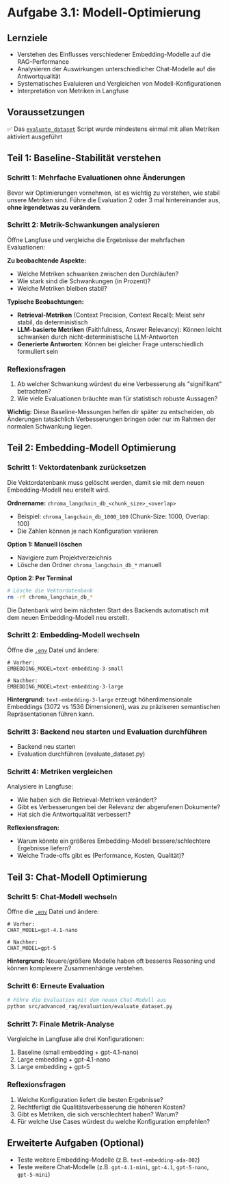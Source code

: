# Aufgabe 3.1: Modell-Optimierung

## Lernziele
- Verstehen des Einflusses verschiedener Embedding-Modelle auf die RAG-Performance
- Analysieren der Auswirkungen unterschiedlicher Chat-Modelle auf die Antwortqualität
- Systematisches Evaluieren und Vergleichen von Modell-Konfigurationen
- Interpretation von Metriken in Langfuse

## Voraussetzungen
✅ Das [`evaluate_dataset`](../src/advanced_rag/evaluation/evaluate_dataset.py) Script wurde mindestens einmal mit allen Metriken aktiviert ausgeführt

## Teil 1: Baseline-Stabilität verstehen

### Schritt 1: Mehrfache Evaluationen ohne Änderungen
Bevor wir Optimierungen vornehmen, ist es wichtig zu verstehen, wie stabil unsere Metriken sind. Führe die Evaluation 2 oder 3 mal hintereinander aus, **ohne irgendetwas zu verändern**.

### Schritt 2: Metrik-Schwankungen analysieren
Öffne Langfuse und vergleiche die Ergebnisse der mehrfachen Evaluationen:

**Zu beobachtende Aspekte:**
- Welche Metriken schwanken zwischen den Durchläufen?
- Wie stark sind die Schwankungen (in Prozent)?
- Welche Metriken bleiben stabil?

**Typische Beobachtungen:**
- **Retrieval-Metriken** (Context Precision, Context Recall): Meist sehr stabil, da deterministisch
- **LLM-basierte Metriken** (Faithfulness, Answer Relevancy): Können leicht schwanken durch nicht-deterministische LLM-Antworten
- **Generierte Antworten**: Können bei gleicher Frage unterschiedlich formuliert sein

### Reflexionsfragen
1. Ab welcher Schwankung würdest du eine Verbesserung als "signifikant" betrachten?
2. Wie viele Evaluationen bräuchte man für statistisch robuste Aussagen?

**Wichtig:** Diese Baseline-Messungen helfen dir später zu entscheiden, ob Änderungen tatsächlich Verbesserungen bringen oder nur im Rahmen der normalen Schwankung liegen.

## Teil 2: Embedding-Modell Optimierung

### Schritt 1: Vektordatenbank zurücksetzen
Die Vektordatenbank muss gelöscht werden, damit sie mit dem neuen Embedding-Modell neu erstellt wird.

**Ordnername:** `chroma_langchain_db_<chunk_size>_<overlap>`
- Beispiel: `chroma_langchain_db_1000_100` (Chunk-Size: 1000, Overlap: 100)
- Die Zahlen können je nach Konfiguration variieren

**Option 1: Manuell löschen**
- Navigiere zum Projektverzeichnis
- Lösche den Ordner `chroma_langchain_db_*` manuell

**Option 2: Per Terminal**
```bash
# Lösche die Vektordatenbank
rm -rf chroma_langchain_db_*
```

Die Datenbank wird beim nächsten Start des Backends automatisch mit dem neuen Embedding-Modell neu erstellt.

### Schritt 2: Embedding-Modell wechseln
Öffne die [`.env`](../.env) Datei und ändere:
```
# Vorher:
EMBEDDING_MODEL=text-embedding-3-small

# Nachher:
EMBEDDING_MODEL=text-embedding-3-large
```

**Hintergrund:** `text-embedding-3-large` erzeugt höherdimensionale Embeddings (3072 vs 1536 Dimensionen), was zu präziseren semantischen Repräsentationen führen kann.

### Schritt 3: Backend neu starten und Evaluation durchführen
- Backend neu starten
- Evaluation durchführen (evaluate_dataset.py)

### Schritt 4: Metriken vergleichen
Analysiere in Langfuse:
- Wie haben sich die Retrieval-Metriken verändert?
- Gibt es Verbesserungen bei der Relevanz der abgerufenen Dokumente?
- Hat sich die Antwortqualität verbessert?

**Reflexionsfragen:**
- Warum könnte ein größeres Embedding-Modell bessere/schlechtere Ergebnisse liefern?
- Welche Trade-offs gibt es (Performance, Kosten, Qualität)?

## Teil 3: Chat-Modell Optimierung

### Schritt 5: Chat-Modell wechseln
Öffne die [`.env`](../.env) Datei und ändere:
```
# Vorher:
CHAT_MODEL=gpt-4.1-nano

# Nachher:
CHAT_MODEL=gpt-5
```

**Hintergrund:** Neuere/größere Modelle haben oft besseres Reasoning und können komplexere Zusammenhänge verstehen.

### Schritt 6: Erneute Evaluation
```bash
# Führe die Evaluation mit dem neuen Chat-Modell aus
python src/advanced_rag/evaluation/evaluate_dataset.py
```

### Schritt 7: Finale Metrik-Analyse
Vergleiche in Langfuse alle drei Konfigurationen:
1. Baseline (small embedding + gpt-4.1-nano)
2. Large embedding + gpt-4.1-nano
3. Large embedding + gpt-5

### Reflexionsfragen
1. Welche Konfiguration liefert die besten Ergebnisse?
2. Rechtfertigt die Qualitätsverbesserung die höheren Kosten?
3. Gibt es Metriken, die sich verschlechtert haben? Warum?
4. Für welche Use Cases würdest du welche Konfiguration empfehlen?

## Erweiterte Aufgaben (Optional)
- Teste weitere Embedding-Modelle (z.B. `text-embedding-ada-002`)
- Teste weitere Chat-Modelle (z.B. `gpt-4.1-mini`, `gpt-4.1`, `gpt-5-nano`, `gpt-5-mini`)
